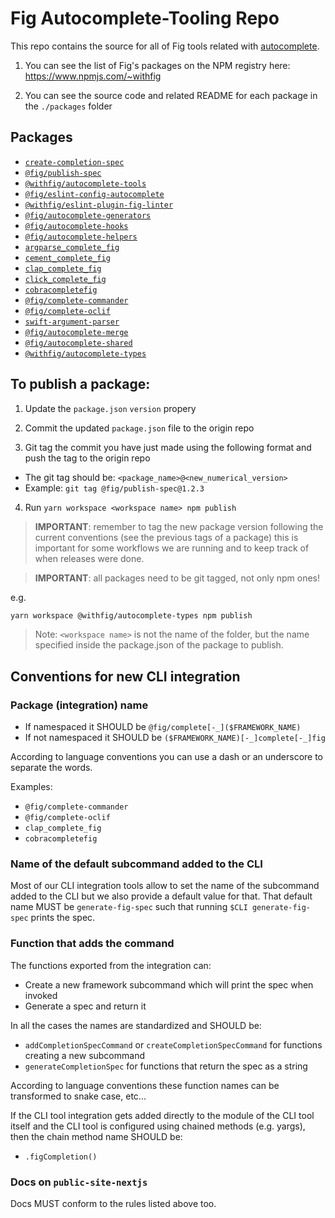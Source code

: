 # Fig Autocomplete-Tooling Repo

This repo contains the source for all of Fig tools related with [autocomplete](https://github.com/withfig/autocomplete).

1. You can see the list of Fig's packages on the NPM registry here: https://www.npmjs.com/~withfig

2. You can see the source code and related README for each package in the `./packages` folder

## Packages

- [`create-completion-spec`](cli/create-completion-spec/README.md)
- [`@fig/publish-spec`](cli/publih-spec-to-team/README.md)
- [`@withfig/autocomplete-tools`](cli/tools-cli/README.md)
- [`@fig/eslint-config-autocomplete`](eslint/config-autocomplete/README.md)
- [`@withfig/eslint-plugin-fig-linter`](eslint/plugin-fig-linter/README.md)
- [`@fig/autocomplete-generators`](generators/README.md)
- [`@fig/autocomplete-hooks`](hooks/README.md)
- [`@fig/autocomplete-helpers`](helpers/README.md)
- [`argparse_complete_fig`](integrations/argparse/README.md)
- [`cement_complete_fig`](integrations/cement/README.md)
- [`clap_complete_fig`](integrations/clap/README.md)
- [`click_complete_fig`](integrations/click/README.md)
- [`cobracompletefig`](integrations/cobra/README.md)
- [`@fig/complete-commander`](integrations/commander/README.md)
- [`@fig/complete-oclif`](integrations/oclif/README.md)
- [`swift-argument-parser`](integrations/swift-argument-parser/README.md)
- [`@fig/autocomplete-merge`](merge/README.md)
- [`@fig/autocomplete-shared`](shared/README.md)
- [`@withfig/autocomplete-types`](types/README.md)

## To publish a package:

1) Update the `package.json` `version` propery

2) Commit the updated `package.json` file to the origin repo

3) Git tag the commit you have just made using the following format and push the tag to the origin repo
  - The git tag should be: `<package_name>@<new_numerical_version>`
  - Example: `git tag @fig/publish-spec@1.2.3`

4) Run `yarn workspace <workspace name> npm publish`

> **IMPORTANT**: remember to tag the new package version following the current conventions (see the previous tags of a package)
> this is important for some workflows we are running and to keep track of when releases were done.

> **IMPORTANT**: all packages need to be git tagged, not only npm ones!

e.g.
```bash
yarn workspace @withfig/autocomplete-types npm publish
```

> Note: `<workspace name>` is not the name of the folder, but the name specified inside the package.json of the package to publish.

## Conventions for new CLI integration

### Package (integration) name

- If namespaced it SHOULD be `@fig/complete[-_]($FRAMEWORK_NAME)`
- If not namespaced it SHOULD be `($FRAMEWORK_NAME)[-_]complete[-_]fig`

According to language conventions you can use a dash or an underscore to separate the words.

Examples:
- `@fig/complete-commander`
- `@fig/complete-oclif`
- `clap_complete_fig`
- `cobracompletefig`

### Name of the default subcommand added to the CLI

Most of our CLI integration tools allow to set the name of the subcommand added to the CLI but we also provide a default value for that.
That default name MUST be `generate-fig-spec` such that running `$CLI generate-fig-spec` prints the spec.

### Function that adds the command

The functions exported from the integration can:
- Create a new framework subcommand which will print the spec when invoked
- Generate a spec and return it

In all the cases the names are standardized and SHOULD be:
- `addCompletionSpecCommand` or `createCompletionSpecCommand` for functions creating a new subcommand
- `generateCompletionSpec` for functions that return the spec as a string

According to language conventions these function names can be transformed to snake case, etc...

If the CLI tool integration gets added directly to the module of the CLI tool itself and the CLI tool is configured using chained methods (e.g. yargs), then the chain method name SHOULD be:
- `.figCompletion()`

### Docs on `public-site-nextjs`

Docs MUST conform to the rules listed above too.